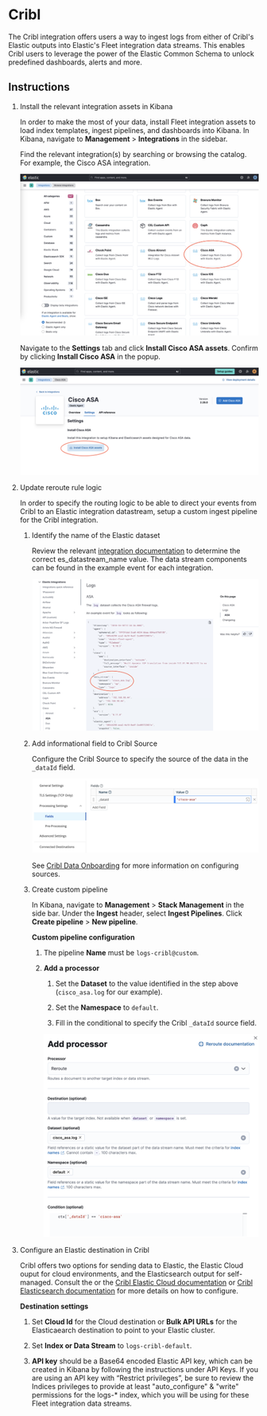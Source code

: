 # Cribl

The Cribl integration offers users a way to ingest logs from either of Cribl's Elastic outputs into Elastic's Fleet integration data streams. This enables Cribl users to leverage the power of the Elastic Common Schema to unlock predefined dashboards, alerts and more.

## Instructions

1. Install the relevant integration assets in Kibana

    In order to make the most of your data, install Fleet integration assets to load index templates, ingest pipelines, and dashboards into Kibana. In Kibana, navigate to **Management** > **Integrations** in the sidebar.

    Find the relevant integration(s) by searching or browsing the catalog. For example, the Cisco ASA integration.

    ![Cisco ASA Integration](../img/catalog-cisco-asa.png)

    Navigate to the **Settings** tab and click **Install Cisco ASA assets**. Confirm by clicking **Install Cisco ASA** in the popup.
    
    ![Install Cisco ASA assets](../img/install-assets.png)

2. Update reroute rule logic

    In order to specify the routing logic to be able to direct your events from Cribl to an Elastic integration datastream, setup a custom ingest pipeline for the Cribl integration.

    1. Identify the name of the Elastic dataset

        Review the relevant [integration documentation](https://docs.elastic.co/integrations) to determine the correct es_datastream_name value. The data stream components can be found in the example event for each integration.

        ![Cisco ASA sample event documentation](../img/sample-event-dataset-name.png)

    2. Add informational field to Cribl Source

        Configure the Cribl Source to specify the source of the data in the `_dataId` field.

        ![Configure Cribl Source fields](../img/cribl-source-fields.png)

        See [Cribl Data Onboarding](https://docs.cribl.io/stream/data-onboarding/) for more information on configuring sources.

    3. Create custom pipeline
    
        In Kibana, navigate to **Management** > **Stack Management** in the side bar. Under the **Ingest** header, select **Ingest Pipelines**. Click **Create pipeline** > **New pipeline**. 
    
        **Custom pipeline configuration**
        1. The pipeline **Name** must be `logs-cribl@custom`.

        2. **Add a processor**

            1. Set the **Dataset** to the value identified in the step above (`cisco_asa.log` for our example). 

            2. Set the **Namespace** to `default`.

            3. Fill in the conditional to specify the Cribl `_dataId` source field. 

            ![Reroute processor](../img/custom-pipeline-reroute-processor.png)

3. Configure an Elastic destination in Cribl

    Cribl offers two options for sending data to Elastic, the Elastic Cloud ouput for cloud environments, and the Elasticsearch output for self-managed. Consult the or the [Cribl Elastic Cloud documentation](https://docs.cribl.io/stream/destinations-elastic-cloud/) or [Cribl Elasticsearch documentation](https://docs.cribl.io/stream/destinations-elastic/) for more details on how to configure.

    **Destination settings**

    1. Set **Cloud Id** for the Cloud destination or **Bulk API URLs** for the Elasticaearch destination to point to your Elastic cluster.

    2. Set **Index or Data Stream** to `logs-cribl-default`.

    3. **API key** should be a Base64 encoded Elastic API key, which can be created in Kibana by following the instructions under API Keys. If you are using an API key with “Restrict privileges”, be sure to review the Indices privileges to provide at least "auto_configure" & "write" permissions for the logs-* index, which you will be using for these Fleet integration data streams.



    